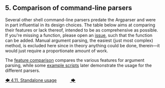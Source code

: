 ## 5. Comparison of command-line parsers

Several other shell command-line parsers predate the Argparser and were in part influential in its design choices. The table below aims at comparing their features or lack thereof, intended to be as comprehensive as possible. If you're missing a function, please open an [issue](https://github.com/Simon-Brandt/ShellArgparser/issues/new "github.com &rightarrow; Simon-Brandt &rightarrow; ShellArgparser &rightarrow; Issues"), such that the function can be added. Manual argument parsing, the easiest (just most complex) method, is excluded here since in theory anything could be done, therein&mdash;it would just require a proportionate amount of work.

The [feature comparison](feature_comparison.md#51-feature-comparison) compares the various features for argument parsing, while some [example scripts](example_scripts/getopts.md#52-example-scripts) later demonstrate the usage for the different parsers.

[&#129092;&nbsp;4.11. Standalone usage](../tutorial/standalone_usage.md)
&nbsp;&nbsp;&nbsp;&nbsp;&nbsp;&nbsp;&nbsp;&nbsp;&nbsp;&nbsp;[&nbsp;&#129094;](toc.md)
